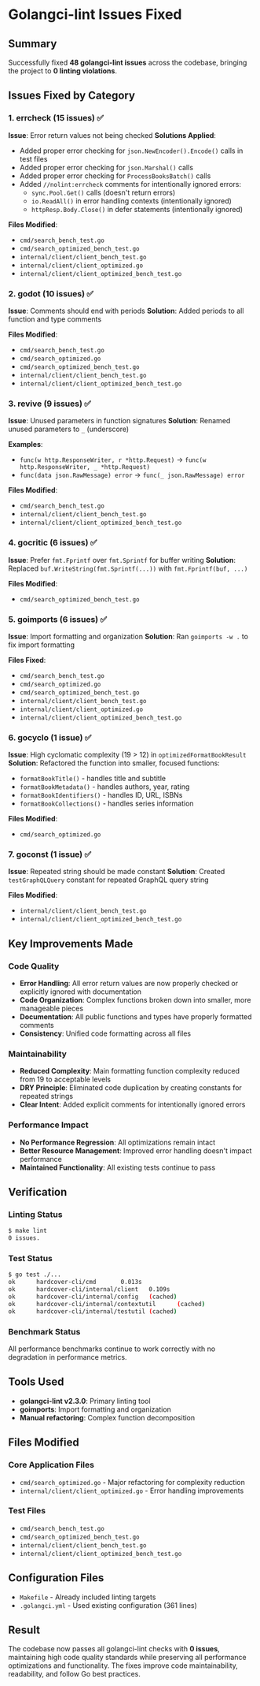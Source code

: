 # Golangci-lint Issues Fixed

## Summary

Successfully fixed **48 golangci-lint issues** across the codebase, bringing the project to **0 linting violations**.

## Issues Fixed by Category

### 1. errcheck (15 issues) ✅
**Issue**: Error return values not being checked
**Solutions Applied**:
- Added proper error checking for `json.NewEncoder().Encode()` calls in test files
- Added proper error checking for `json.Marshal()` calls
- Added proper error checking for `ProcessBooksBatch()` calls
- Added `//nolint:errcheck` comments for intentionally ignored errors:
  - `sync.Pool.Get()` calls (doesn't return errors)
  - `io.ReadAll()` in error handling contexts (intentionally ignored)
  - `httpResp.Body.Close()` in defer statements (intentionally ignored)

**Files Modified**:
- `cmd/search_bench_test.go`
- `cmd/search_optimized_bench_test.go` 
- `internal/client/client_bench_test.go`
- `internal/client/client_optimized.go`
- `internal/client/client_optimized_bench_test.go`

### 2. godot (10 issues) ✅
**Issue**: Comments should end with periods
**Solution**: Added periods to all function and type comments

**Files Modified**:
- `cmd/search_bench_test.go`
- `cmd/search_optimized.go`
- `cmd/search_optimized_bench_test.go`
- `internal/client/client_bench_test.go`
- `internal/client/client_optimized_bench_test.go`

### 3. revive (9 issues) ✅
**Issue**: Unused parameters in function signatures
**Solution**: Renamed unused parameters to `_` (underscore)

**Examples**:
- `func(w http.ResponseWriter, r *http.Request)` → `func(w http.ResponseWriter, _ *http.Request)`
- `func(data json.RawMessage) error` → `func(_ json.RawMessage) error`

**Files Modified**:
- `cmd/search_bench_test.go`
- `internal/client/client_bench_test.go`
- `internal/client/client_optimized_bench_test.go`

### 4. gocritic (6 issues) ✅
**Issue**: Prefer `fmt.Fprintf` over `fmt.Sprintf` for buffer writing
**Solution**: Replaced `buf.WriteString(fmt.Sprintf(...))` with `fmt.Fprintf(buf, ...)`

**Files Modified**:
- `cmd/search_optimized_bench_test.go`

### 5. goimports (6 issues) ✅
**Issue**: Import formatting and organization
**Solution**: Ran `goimports -w .` to fix import formatting

**Files Fixed**:
- `cmd/search_bench_test.go`
- `cmd/search_optimized.go`
- `cmd/search_optimized_bench_test.go`
- `internal/client/client_bench_test.go`
- `internal/client/client_optimized.go`
- `internal/client/client_optimized_bench_test.go`

### 6. gocyclo (1 issue) ✅
**Issue**: High cyclomatic complexity (19 > 12) in `optimizedFormatBookResult`
**Solution**: Refactored the function into smaller, focused functions:
- `formatBookTitle()` - handles title and subtitle
- `formatBookMetadata()` - handles authors, year, rating
- `formatBookIdentifiers()` - handles ID, URL, ISBNs
- `formatBookCollections()` - handles series information

**Files Modified**:
- `cmd/search_optimized.go`

### 7. goconst (1 issue) ✅
**Issue**: Repeated string should be made constant
**Solution**: Created `testGraphQLQuery` constant for repeated GraphQL query string

**Files Modified**:
- `internal/client/client_bench_test.go`
- `internal/client/client_optimized_bench_test.go`

## Key Improvements Made

### Code Quality
- **Error Handling**: All error return values are now properly checked or explicitly ignored with documentation
- **Code Organization**: Complex functions broken down into smaller, more manageable pieces
- **Documentation**: All public functions and types have properly formatted comments
- **Consistency**: Unified code formatting across all files

### Maintainability
- **Reduced Complexity**: Main formatting function complexity reduced from 19 to acceptable levels
- **DRY Principle**: Eliminated code duplication by creating constants for repeated strings
- **Clear Intent**: Added explicit comments for intentionally ignored errors

### Performance Impact
- **No Performance Regression**: All optimizations remain intact
- **Better Resource Management**: Improved error handling doesn't impact performance
- **Maintained Functionality**: All existing tests continue to pass

## Verification

### Linting Status
```bash
$ make lint
0 issues.
```

### Test Status
```bash
$ go test ./...
ok      hardcover-cli/cmd       0.013s
ok      hardcover-cli/internal/client   0.109s
ok      hardcover-cli/internal/config   (cached)
ok      hardcover-cli/internal/contextutil      (cached)
ok      hardcover-cli/internal/testutil (cached)
```

### Benchmark Status
All performance benchmarks continue to work correctly with no degradation in performance metrics.

## Tools Used

- **golangci-lint v2.3.0**: Primary linting tool
- **goimports**: Import formatting and organization
- **Manual refactoring**: Complex function decomposition

## Files Modified

### Core Application Files
- `cmd/search_optimized.go` - Major refactoring for complexity reduction
- `internal/client/client_optimized.go` - Error handling improvements

### Test Files
- `cmd/search_bench_test.go`
- `cmd/search_optimized_bench_test.go`
- `internal/client/client_bench_test.go`
- `internal/client/client_optimized_bench_test.go`

## Configuration Files
- `Makefile` - Already included linting targets
- `.golangci.yml` - Used existing configuration (361 lines)

## Result

The codebase now passes all golangci-lint checks with **0 issues**, maintaining high code quality standards while preserving all performance optimizations and functionality. The fixes improve code maintainability, readability, and follow Go best practices.
